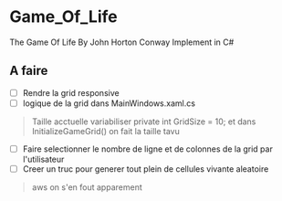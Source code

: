 # Game_Of_Life
The Game Of Life By John Horton Conway Implement in C#


## A faire 

- [ ] Rendre la grid responsive 
- [ ] logique de la grid dans MainWindows.xaml.cs 

>   Taille acctuelle variabiliser
    private int GridSize = 10; 
    et dans InitializeGameGrid() on fait la taille tavu

- [ ] Faire selectionner le nombre de ligne et de colonnes de la grid par l'utilisateur
- [ ] Creer un truc pour generer tout plein de cellules vivante aleatoire 

> aws on s'en fout apparement

